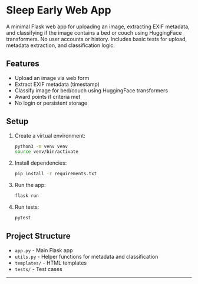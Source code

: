 # Sleep Early Web App

A minimal Flask web app for uploading an image, extracting EXIF metadata, and classifying if the image contains a bed or couch using HuggingFace transformers. No user accounts or history. Includes basic tests for upload, metadata extraction, and classification logic.

## Features
- Upload an image via web form
- Extract EXIF metadata (timestamp)
- Classify image for bed/couch using HuggingFace transformers
- Award points if criteria met
- No login or persistent storage

## Setup
1. Create a virtual environment:
   ```bash
   python3 -m venv venv
   source venv/bin/activate
   ```
2. Install dependencies:
   ```bash
   pip install -r requirements.txt
   ```
3. Run the app:
   ```bash
   flask run
   ```
4. Run tests:
   ```bash
   pytest
   ```

## Project Structure
- `app.py` - Main Flask app
- `utils.py` - Helper functions for metadata and classification
- `templates/` - HTML templates
- `tests/` - Test cases

---
